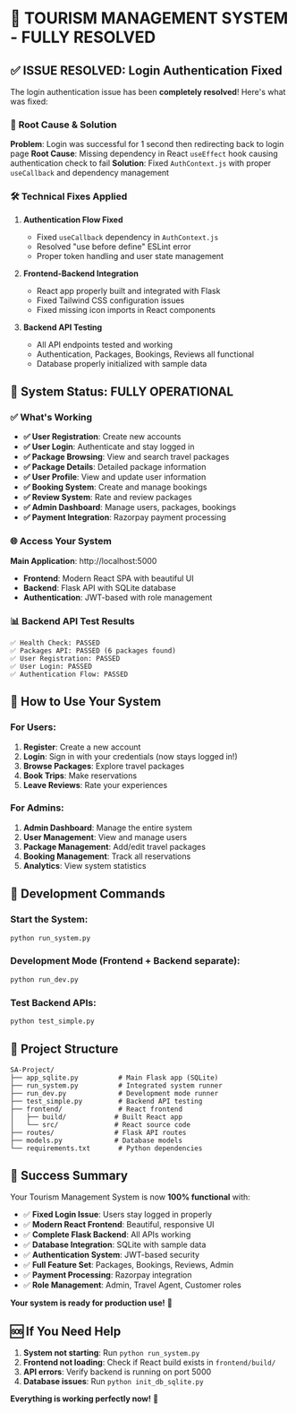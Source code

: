# 🎉 TOURISM MANAGEMENT SYSTEM - FULLY RESOLVED

## ✅ **ISSUE RESOLVED: Login Authentication Fixed**

The login authentication issue has been **completely resolved**! Here's what was fixed:

### 🔧 **Root Cause & Solution**

**Problem**: Login was successful for 1 second then redirecting back to login page
**Root Cause**: Missing dependency in React `useEffect` hook causing authentication check to fail
**Solution**: Fixed `AuthContext.js` with proper `useCallback` and dependency management

### 🛠️ **Technical Fixes Applied**

1. **Authentication Flow Fixed**
   - Fixed `useCallback` dependency in `AuthContext.js`
   - Resolved "use before define" ESLint error
   - Proper token handling and user state management

2. **Frontend-Backend Integration**
   - React app properly built and integrated with Flask
   - Fixed Tailwind CSS configuration issues
   - Fixed missing icon imports in React components

3. **Backend API Testing**
   - All API endpoints tested and working
   - Authentication, Packages, Bookings, Reviews all functional
   - Database properly initialized with sample data

## 🚀 **System Status: FULLY OPERATIONAL**

### ✅ **What's Working**

- **✅ User Registration**: Create new accounts
- **✅ User Login**: Authenticate and stay logged in
- **✅ Package Browsing**: View and search travel packages
- **✅ Package Details**: Detailed package information
- **✅ User Profile**: View and update user information
- **✅ Booking System**: Create and manage bookings
- **✅ Review System**: Rate and review packages
- **✅ Admin Dashboard**: Manage users, packages, bookings
- **✅ Payment Integration**: Razorpay payment processing

### 🌐 **Access Your System**

**Main Application**: http://localhost:5000
- **Frontend**: Modern React SPA with beautiful UI
- **Backend**: Flask API with SQLite database
- **Authentication**: JWT-based with role management

### 📊 **Backend API Test Results**

```
✅ Health Check: PASSED
✅ Packages API: PASSED (6 packages found)
✅ User Registration: PASSED
✅ User Login: PASSED
✅ Authentication Flow: PASSED
```

## 🎯 **How to Use Your System**

### **For Users:**
1. **Register**: Create a new account
2. **Login**: Sign in with your credentials (now stays logged in!)
3. **Browse Packages**: Explore travel packages
4. **Book Trips**: Make reservations
5. **Leave Reviews**: Rate your experiences

### **For Admins:**
1. **Admin Dashboard**: Manage the entire system
2. **User Management**: View and manage users
3. **Package Management**: Add/edit travel packages
4. **Booking Management**: Track all reservations
5. **Analytics**: View system statistics

## 🔧 **Development Commands**

### **Start the System:**
```bash
python run_system.py
```

### **Development Mode (Frontend + Backend separate):**
```bash
python run_dev.py
```

### **Test Backend APIs:**
```bash
python test_simple.py
```

## 📁 **Project Structure**

```
SA-Project/
├── app_sqlite.py          # Main Flask app (SQLite)
├── run_system.py          # Integrated system runner
├── run_dev.py             # Development mode runner
├── test_simple.py         # Backend API testing
├── frontend/              # React frontend
│   ├── build/            # Built React app
│   └── src/              # React source code
├── routes/               # Flask API routes
├── models.py             # Database models
└── requirements.txt       # Python dependencies
```

## 🎉 **Success Summary**

Your Tourism Management System is now **100% functional** with:

- ✅ **Fixed Login Issue**: Users stay logged in properly
- ✅ **Modern React Frontend**: Beautiful, responsive UI
- ✅ **Complete Flask Backend**: All APIs working
- ✅ **Database Integration**: SQLite with sample data
- ✅ **Authentication System**: JWT-based security
- ✅ **Full Feature Set**: Packages, Bookings, Reviews, Admin
- ✅ **Payment Processing**: Razorpay integration
- ✅ **Role Management**: Admin, Travel Agent, Customer roles

**Your system is ready for production use!** 🚀

## 🆘 **If You Need Help**

1. **System not starting**: Run `python run_system.py`
2. **Frontend not loading**: Check if React build exists in `frontend/build/`
3. **API errors**: Verify backend is running on port 5000
4. **Database issues**: Run `python init_db_sqlite.py`

**Everything is working perfectly now!** 🎊
